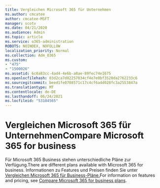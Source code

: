 ```yaml
---
title: Vergleichen Microsoft 365 für Unternehmen
ms.author: cmcatee
author: cmcatee-MSFT
manager: scotv
ms.date: 04/21/2020
ms.audience: Admin
ms.topic: article
ms.service: o365-administration
ROBOTS: NOINDEX, NOFOLLOW
localization_priority: Normal
ms.collection: Adm_O365
ms.custom:
- "475"
- "1500026"
ms.assetid: 6c0a83cc-4ad4-4e6b-a8ae-89fec74e1675
ms.openlocfilehash: 03d2ca7d82257034cf4e7e0bf3520da2762233c6
ms.sourcegitcommit: beed1fe0708571c17c4cf6a4d028fc3a2553847a
ms.translationtype: MT
ms.contentlocale: de-DE
ms.lasthandoff: 06/24/2021
ms.locfileid: "53104565"
---
```

# <a name="compare-microsoft-365-for-business"></a><span data-ttu-id="66cff-102">Vergleichen Microsoft 365 für Unternehmen</span><span class="sxs-lookup"><span data-stu-id="66cff-102">Compare Microsoft 365 for business</span></span>

<span data-ttu-id="66cff-103">Für Microsoft 365 Business stehen unterschiedliche Pläne zur Verfügung.</span><span class="sxs-lookup"><span data-stu-id="66cff-103">There are different plans available with Microsoft 365 for business.</span></span> <span data-ttu-id="66cff-104">Informationen zu Features und Preisen finden Sie unter [Vergleichen Microsoft 365 für Business-Pläne.](https://www.microsoft.com/microsoft-365/business/compare-all-microsoft-365-business-products)</span><span class="sxs-lookup"><span data-stu-id="66cff-104">For information on features and pricing, see [Compare Microsoft 365 for business plans](https://www.microsoft.com/microsoft-365/business/compare-all-microsoft-365-business-products).</span></span>  